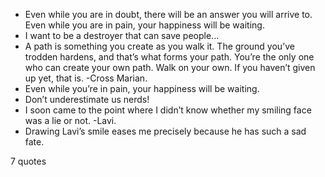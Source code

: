  - Even while you are in doubt, there will be an answer you will arrive to. Even while you are in pain, your happiness will be waiting.
 - I want to be a destroyer that can save people...
 - A path is something you create as you walk it. The ground you’ve trodden hardens, and that’s what forms your path. You’re the only one who can create your own path. Walk on your own. If you haven’t given up yet, that is. -Cross Marian.
 - Even while you’re in pain, your happiness will be waiting.
 - Don’t underestimate us nerds!
 - I soon came to the point where I didn’t know whether my smiling face was a lie or not. -Lavi.
 - Drawing Lavi’s smile eases me precisely because he has such a sad fate.

7 quotes
